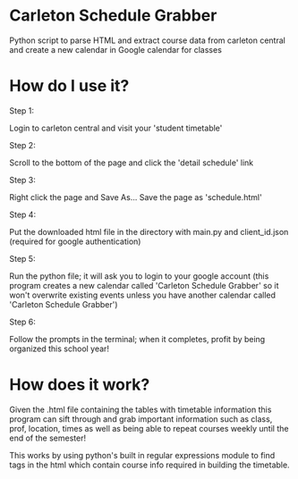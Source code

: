 # Carleton Schedule Grabber
Python script to parse HTML and extract course data from carleton central and create a new calendar in Google calendar for classes

# How do I use it?

Step 1:

Login to carleton central and visit your 'student timetable'

Step 2:

Scroll to the bottom of the page and click the 'detail schedule' link

Step 3:

Right click the page and Save As...
Save the page as 'schedule.html'

Step 4:

Put the downloaded html file in the directory with main.py and client_id.json (required for google authentication)

Step 5:

Run the python file; it will ask you to login to your google account (this program creates a new calendar called 'Carleton Schedule Grabber' so it won't overwrite existing events unless you have another calendar called 'Carleton Schedule Grabber')

Step 6:

Follow the prompts in the terminal; when it completes, profit by being organized this school year!

# How does it work?
Given the .html file containing the tables with timetable information this program can sift through and grab important information such as class, prof, location, times as well as being able to repeat courses weekly until the end of the semester!

This works by using python's built in regular expressions module to find <td> tags in the html which contain course info required in building the timetable.
